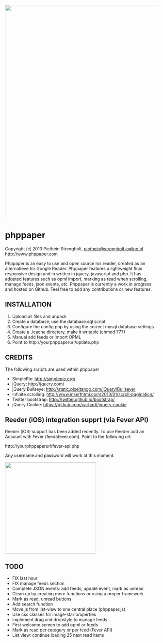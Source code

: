 <a href="http://www.phppaper.com">
  <img src="http://www.phppaper.com/wp-content/uploads/phppaper2.png" width="700px">
</a>

phppaper
=======

Copyright (c) 2013 Piethein Strengholt, piethein@strengholt-online.nl
http://www.phppaper.com

Phppaper is an easy to use and open source rss reader, created as an alternatieve for Google Reader.
Phppaper features a lightweight fluid responsive design and in written in jquery, javascript and php.
It has adopted features such as opml import, marking as read when scrolling, manage feeds, json events, etc.
Phppaper is currently a work in progress and hosted on Github. Feel free to add any contributions or new features.

INSTALLATION
------------

1. Upload all files and unpack
2. Create a database, use the database.sql script
3. Configure the config.php by using the correct mysql database settings
4. Create a ./cache directory, make it writable (chmod 777)
5. Manual add feeds or import OPML
6. Point to http://yourphppaperurl/update.php

CREDITS
-------

The following scripts are used within phppaper

* SimplePie: http://simplepie.org/
* jQuery: http://jquery.com/
* jQuery Bullseye: http://static.pixeltango.com/jQuery/Bullseye/
* Infinite scrolling: http://www.inserthtml.com/2013/01/scroll-pagination/
* Twitter bootstrap: http://twitter.github.io/bootstrap/
* jQuery Cookie: https://github.com/carhartl/jquery-cookie

Reeder (iOS) integration supprt (via Fever API)
----

Reeder (iOS) support has been added recently. To use Reeder add an Account with Fever (feedafever.com). Point to the following url:

http://yourphppaperurl/fever-api.php

Any username and password will work at this moment.

<a href="http://www.phppaper.com">
  <img src="http://www.phppaper.com/wp-content/uploads/fever.png" width="300px">
</a>


TODO
----

* FIX last hour
* FIX manage feeds section
* Complete JSON events: add feeds, update event, mark as unread
* Clean up by creating more functions or using a proper framework
* Mark as read, unread buttons
* Add search function
* Move js from list-view to one central place (phppaper.js)
* Use css classes for image-star properties
* Implement drag and dropstyle to manage feeds
* First welcome screen to add opml or feeds
* Mark as read per category or per feed (Fever API)
* List view: continue loading 25 next read items
